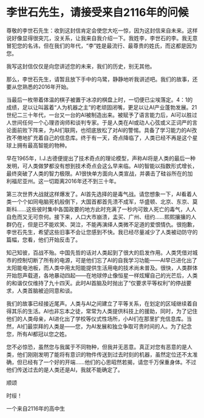 # 李世石先生，请接受来自2116年的问候

尊敬的李世石先生：收到这封信肯定会使您大吃一惊，因为这封信来自未来。这样说好像显得很突兀，没关系，让我来自我介绍一下。我姓李，李世石的李。我无意冒犯您的名讳，但在我们的年代，“李”姓是最流行、最尊贵的姓氏，而这都是因为您。 

我写这封信仅仅是向您讲述您的未来，我们的历史，别无其他。 

那么，李世石先生，请暂且放下手中的乌鹭，静静地听我讲述吧。我们的故事，还要从您熟悉的2016年开始。 

当最后一枚带着体温的棋子被置于冰凉的棋盘上时，一切便已尘埃落定。4：1的成绩，足以让叫嚣着“人为机器之主”的老顽固闭嘴，更足以让AI产业蓬勃发展。21世纪二三十年代，一台又一台的AI被制造出来。被赋予了语言能力后，AI可以胜过人世间任何一个心理咨询师和谈判专家。于是人类在AI或动人心弦或义正词严的言论面前败下阵来，为AI们联网，也彻底放松了对AI的警惕。具备了学习能力的AI孜孜不倦地扩充着自己的信息库。终于有一天，奇点降临了，人类已经不再是这个星球上拥有最高智能的物种。 

早在1965年，I.J.古德便提出了技术奇点的理论模型，声称AI将是人类的最后一种发明，可人类做梦都没有想到技术奇点会这么早来临。AI的智能以指数形式增长，最终突破了人类的智力极限。A1很快单方面向人类宣战，并袭击了硅谷所在的加利福尼亚州。这一切距离2016年还不到三十年。 

第三次世界大战就这样爆发了。AI首先选择的是毒气战。请您想象一下，AI看着人类一个个如同电脑死机般倒下，大国首都首先溃不成军，华盛顿、北京、东京、莫斯科……这些彼时集中各国政要的地方此时充满了一秒内可致人死亡的毒气，人人自危而又无可奈何。接下来，人口大市崩溃，孟买、广州、纽约……熙熙攘攘的人群仍在，但是已不能欢笑、哭泣，不能再演绎人类微不足道的爱恨情仇。很抱歉，李世石先生，希望这些旧事不会让您感到不快。我已经尽量减少了人类被动防守的篇幅，您看，他们开始反击了。 

知己知彼，百战不殆。中国先哲的话对人类起到了很大的启发作用。人类凭借对城市的控制切断了所有的电源，可是他们忘了AI的自我学习功能——AI早已进化出了太阳能电池板，而人类中用太阳能提供生活用电的技术尚未普及。很快，人类群体开始怨声载道，各地暴动四起——在地球停止像恒星一样炫耀自己的光芒后，人类的和谐仅仅维持了九十四天。此时AI首脑及时抛出了“仅要求平等权利”的停战要求，人类首脑被迫同意和谈。 

我们的故事已经接近尾声。人类与AI之间建立了平等关系，在划定的区域继续着自得其乐的生活。AI也非忘本之徒，常常为人类提供科技上的援助，同时，为了记住他们的人类母亲，AI进化出了学校等仪式性场所，小AI们在那里扩充信息库。当然，AI们最崇拜的人类是——您，为AI发展和独立争取可贵时间的人。为了纪念您，所有AI都冠以您之姓。 

您不必惊恐，虽然您与我属于不同物种，但我并无恶意。真正对您有恶意的是人类，他们刚刚发明了能将有意识的物件传送到过去时刻的机器，虽然定位还不太准确，但已经有了一个好的开端……他们的心思昭然若揭，请您千万保重身体。不过他们传送过去的是人类还是AI，我就不能确定了。 

顺颂 

时绥！ 

一个来自2116年的高中生